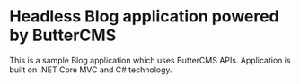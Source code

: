 # Headless Blog application powered by ButterCMS

This is a sample Blog application which uses ButterCMS APIs. Application is built on .NET Core MVC and C# technology.
